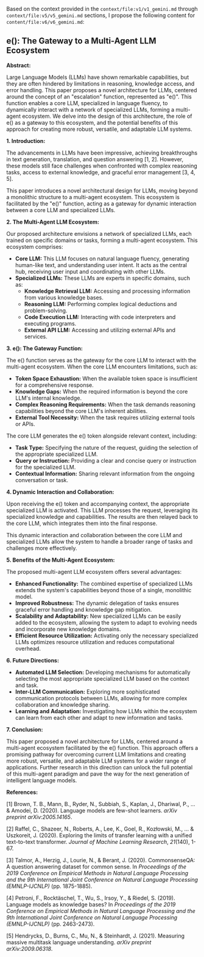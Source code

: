 Based on the context provided in the `context/file:v1/v1_gemini.md` through `context/file:v5/v5_gemini.md` sections, I propose the following content for `content/file:v6/v6_gemini.md`:


## e(): The Gateway to a Multi-Agent LLM Ecosystem

**Abstract:**

Large Language Models (LLMs) have shown remarkable capabilities, but they are often hindered by limitations in reasoning, knowledge access, and error handling. This paper proposes a novel architecture for LLMs, centered around the concept of an "escalation" function, represented as "e()". This function enables a core LLM, specialized in language fluency, to dynamically interact with a network of specialized LLMs, forming a multi-agent ecosystem. We delve into the design of this architecture, the role of e() as a gateway to this ecosystem, and the potential benefits of this approach for creating more robust, versatile, and adaptable LLM systems.

**1. Introduction:**

The advancements in LLMs have been impressive, achieving breakthroughs in text generation, translation, and question answering [1, 2]. However, these models still face challenges when confronted with complex reasoning tasks, access to external knowledge, and graceful error management [3, 4, 5].

This paper introduces a novel architectural design for LLMs, moving beyond a monolithic structure to a multi-agent ecosystem. This ecosystem is facilitated by the "e()" function, acting as a gateway for dynamic interaction between a core LLM and specialized LLMs.

**2. The Multi-Agent LLM Ecosystem:**

Our proposed architecture envisions a network of specialized LLMs, each trained on specific domains or tasks, forming a multi-agent ecosystem. This ecosystem comprises:

* **Core LLM:** This LLM focuses on natural language fluency, generating human-like text, and understanding user intent. It acts as the central hub, receiving user input and coordinating with other LLMs.
* **Specialized LLMs:** These LLMs are experts in specific domains, such as:
    * **Knowledge Retrieval LLM:** Accessing and processing information from various knowledge bases.
    * **Reasoning LLM:** Performing complex logical deductions and problem-solving.
    * **Code Execution LLM:** Interacting with code interpreters and executing programs.
    * **External API LLM:** Accessing and utilizing external APIs and services.

**3. e(): The Gateway Function:**

The e() function serves as the gateway for the core LLM to interact with the multi-agent ecosystem. When the core LLM encounters limitations, such as:

* **Token Space Exhaustion:** When the available token space is insufficient for a comprehensive response.
* **Knowledge Gaps:** When the required information is beyond the core LLM's internal knowledge.
* **Complex Reasoning Requirements:** When the task demands reasoning capabilities beyond the core LLM's inherent abilities.
* **External Tool Necessity:** When the task requires utilizing external tools or APIs.

The core LLM generates the e() token alongside relevant context, including:

* **Task Type:** Specifying the nature of the request, guiding the selection of the appropriate specialized LLM.
* **Query or Instruction:** Providing a clear and concise query or instruction for the specialized LLM.
* **Contextual Information:** Sharing relevant information from the ongoing conversation or task.

**4. Dynamic Interaction and Collaboration:**

Upon receiving the e() token and accompanying context, the appropriate specialized LLM is activated. This LLM processes the request, leveraging its specialized knowledge and capabilities. The results are then relayed back to the core LLM, which integrates them into the final response.

This dynamic interaction and collaboration between the core LLM and specialized LLMs allow the system to handle a broader range of tasks and challenges more effectively.

**5. Benefits of the Multi-Agent Ecosystem:**

The proposed multi-agent LLM ecosystem offers several advantages:

* **Enhanced Functionality:**  The combined expertise of specialized LLMs extends the system's capabilities beyond those of a single, monolithic model.
* **Improved Robustness:**  The dynamic delegation of tasks ensures graceful error handling and knowledge gap mitigation.
* **Scalability and Adaptability:**  New specialized LLMs can be easily added to the ecosystem, allowing the system to adapt to evolving needs and incorporate new knowledge domains.
* **Efficient Resource Utilization:**  Activating only the necessary specialized LLMs optimizes resource utilization and reduces computational overhead.

**6. Future Directions:**

* **Automated LLM Selection:** Developing mechanisms for automatically selecting the most appropriate specialized LLM based on the context and task.
* **Inter-LLM Communication:** Exploring more sophisticated communication protocols between LLMs, allowing for more complex collaboration and knowledge sharing.
* **Learning and Adaptation:** Investigating how LLMs within the ecosystem can learn from each other and adapt to new information and tasks.

**7. Conclusion:**

This paper proposed a novel architecture for LLMs, centered around a multi-agent ecosystem facilitated by the e() function. This approach offers a promising pathway for overcoming current LLM limitations and creating more robust, versatile, and adaptable LLM systems for a wider range of applications.  Further research in this direction can unlock the full potential of this multi-agent paradigm and pave the way for the next generation of intelligent language models.

**References:**

[1] Brown, T. B., Mann, B., Ryder, N., Subbiah, S., Kaplan, J., Dhariwal, P., … & Amodei, D. (2020). Language models are few-shot learners. *arXiv preprint arXiv:2005.14165*.

[2] Raffel, C., Shazeer, N., Roberts, A., Lee, K., Goel, R., Kozłowski, M., … & Uszkoreit, J. (2020). Exploring the limits of transfer learning with a unified text-to-text transformer. *Journal of Machine Learning Research*, *21*(140), 1-67.

[3] Talmor, A., Herzig, J., Lourie, N., & Berant, J. (2020). CommonsenseQA: A question answering dataset for common sense. In *Proceedings of the 2019 Conference on Empirical Methods in Natural Language Processing and the 9th International Joint Conference on Natural Language Processing (EMNLP-IJCNLP)* (pp. 1875-1885).

[4] Petroni, F., Rocktäschel, T., Wu, S., Irsoy, Y., & Riedel, S. (2019). Language models as knowledge bases? In *Proceedings of the 2019 Conference on Empirical Methods in Natural Language Processing and the 9th International Joint Conference on Natural Language Processing (EMNLP-IJCNLP)* (pp. 2463-2473).

[5] Hendrycks, D., Burns, C., Mu, N., & Steinhardt, J. (2021). Measuring massive multitask language understanding. *arXiv preprint arXiv:2009.06318*.
